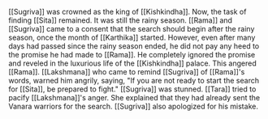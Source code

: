 [[Sugriva]] was crowned as the king of [[Kishkindha]]. Now, the task of finding [[Sita]] remained. It was still the rainy season. [[Rama]] and [[Sugriva]] came to a consent that the search should begin after the rainy season, once the month of [[Karthika]] started. However, even after many days had passed since the rainy season ended, he did not pay any heed to the promise he had made to [[Rama]]. He completely ignored the promise and reveled in the luxurious life of the [[Kishkindha]] palace. This angered [[Rama]]. [[Lakshmana]] who came to remind [[Sugriva]] of [[Rama]]'s words, warned him angrily, saying, "If you are not ready to start the search for [[Sita]], be prepared to fight." [[Sugriva]] was stunned. [[Tara]] tried to pacify [[Lakshmana]]'s anger. She explained that they had already sent the Vanara warriors for the search. [[Sugriva]] also apologized for his mistake.